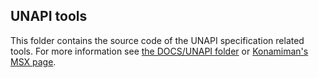 ﻿## UNAPI tools

This folder contains the source code of the UNAPI specification related tools. For more information see [the DOCS/UNAPI folder](../../DOCS/UNAPI) or [Konamiman's MSX page](http://www.konamiman.com#unapi).